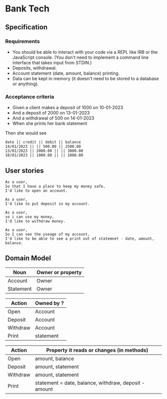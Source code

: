 # Bank Tech

## Specification
### Requirements
* You should be able to interact with your code via a REPL like IRB or the JavaScript console. (You don't need to implement a command line interface that takes input from STDIN.)
* Deposits, withdrawal.
* Account statement (date, amount, balance) printing.
* Data can be kept in memory (it doesn't need to be stored to a database or anything).
### Acceptance criteria
* Given a client makes a deposit of 1000 on 10-01-2023
* And a deposit of 2000 on 13-01-2023
* And a withdrawal of 500 on 14-01-2023
* When she prints her bank statement

Then she would see
```
date || credit || debit || balance
14/01/2023 || || 500.00 || 2500.00
13/01/2023 || 2000.00 || || 3000.00
10/01/2023 || 1000.00 || || 1000.00
```

## User stories
```
As a user,
So that I have a place to keep my money safe,
I'd like to open an account. 

As a user, 
I'd like to put deposit in my account.

As a user, 
so i can use my money,
I'd like to withdraw money.

As a user,
So I can see the useage of my account,
I'd like to be able to see a print out of statemnet - date, amount, balance.
```

## Domain Model


|Noun         | Owner or property |
| --------   | ------------------| 
| Account | Owner | 
| Statement | Owner |

|Action        | Owned by ? |
| --------   | ------------------| 
| Open  | Account  |
| Deposit | Account |
| Withdraw | Account |
| Print | statement |

|Action        | Property it reads or changes (in methods) |
| --------   | ------------------|
| Open | amount, balance |
| Deposit | amount, statement |
| Withdraw | amount, statement |
| Print | statement = date, balance, withdraw, deposit - amount |

